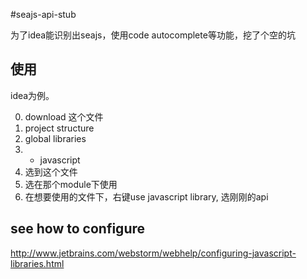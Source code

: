 #seajs-api-stub

为了idea能识别出seajs，使用code autocomplete等功能，挖了个空的坑

## 使用

idea为例。

0. download 这个文件
1. project structure
2. global libraries
3. + javascript
4. 选到这个文件
5. 选在那个module下使用
6. 在想要使用的文件下，右键use javascript library, 选刚刚的api


## see how to configure
http://www.jetbrains.com/webstorm/webhelp/configuring-javascript-libraries.html
